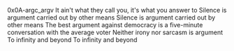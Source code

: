 0x0A-argc_argv
It ain't what they call you, it's what you answer to
Silence is argument carried out by other means
Silence is argument carried out by other means
The best argument against democracy is a five-minute conversation with the average voter
Neither irony nor sarcasm is argument
To infinity and beyond
To infinity and beyond
